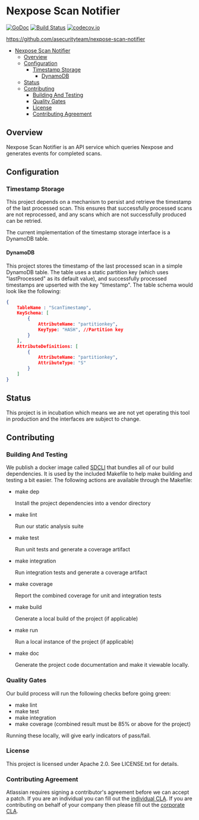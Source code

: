 <a id="markdown-nexpose-scan-notifier" name="nexpose-scan-notifier"></a>
# Nexpose Scan Notifier
[![GoDoc](https://godoc.org/github.com/asecurityteam/nexpose-scan-notifier?status.svg)](https://godoc.org/github.com/asecurityteam/nexpose-scan-notifier)
[![Build Status](https://travis-ci.com/asecurityteam/nexpose-scan-notifier.png?branch=master)](https://travis-ci.com/asecurityteam/nexpose-scan-notifier)
[![codecov.io](https://codecov.io/github/asecurityteam/nexpose-scan-notifier/coverage.svg?branch=master)](https://codecov.io/github/asecurityteam/nexpose-scan-notifier?branch=master)

<https://github.com/asecurityteam/nexpose-scan-notifier>

<!-- TOC -->

- [Nexpose Scan Notifier](#nexpose-scan-notifier)
  - [Overview](#overview)
  - [Configuration](#configuration)
    - [Timestamp Storage](#timestamp-storage)
      - [DynamoDB](#dynamodb)
  - [Status](#status)
  - [Contributing](#contributing)
    - [Building And Testing](#building-and-testing)
    - [Quality Gates](#quality-gates)
    - [License](#license)
    - [Contributing Agreement](#contributing-agreement)

<!-- /TOC -->

<a id="markdown-overview" name="overview"></a>
## Overview

Nexpose Scan Notifier is an API service which queries Nexpose and generates events for completed scans.

<a id="markdown-configuration" name="configuration"></a>
## Configuration

<a id="markdown-timestamp-storage" name="timestamp-storage"></a>
### Timestamp Storage

This project depends on a mechanism to persist and retrieve the timestamp of the last processed scan. This ensures that
successfully processed scans are not reprocessed, and any scans which are not successfully produced can be retried.

The current implementation of the timestamp storage interface is a DynamoDB table.

<a id="markdown-dynamodb" name="dynamodb"></a>
#### DynamoDB

This project stores the timestamp of the last processed scan in a simple DynamoDB table. The table uses a static
partition key (which uses "lastProcessed" as its default value), and successfully processed timestamps are upserted with
the key "timestamp". The table schema would look like the following:

```json
{
    TableName : "ScanTimestamp",
    KeySchema: [
        {
            AttributeName: "partitionkey",
            KeyType: "HASH", //Partition key
        }
    ],
    AttributeDefinitions: [
        {
            AttributeName: "partitionkey",
            AttributeType: "S"
        }
    ]
}
```

<a id="markdown-status" name="status"></a>
## Status

This project is in incubation which means we are not yet operating this tool in production
and the interfaces are subject to change.

<a id="markdown-contributing" name="contributing"></a>
## Contributing

<a id="markdown-building-and-testing" name="building-and-testing"></a>
### Building And Testing

We publish a docker image called [SDCLI](https://github.com/asecurityteam/sdcli) that
bundles all of our build dependencies. It is used by the included Makefile to help make
building and testing a bit easier. The following actions are available through the Makefile:

-   make dep

    Install the project dependencies into a vendor directory

-   make lint

    Run our static analysis suite

-   make test

    Run unit tests and generate a coverage artifact

-   make integration

    Run integration tests and generate a coverage artifact

-   make coverage

    Report the combined coverage for unit and integration tests

-   make build

    Generate a local build of the project (if applicable)

-   make run

    Run a local instance of the project (if applicable)

-   make doc

    Generate the project code documentation and make it viewable
    locally.

<a id="markdown-quality-gates" name="quality-gates"></a>
### Quality Gates

Our build process will run the following checks before going green:

-   make lint
-   make test
-   make integration
-   make coverage (combined result must be 85% or above for the project)

Running these locally, will give early indicators of pass/fail.

<a id="markdown-license" name="license"></a>
### License

This project is licensed under Apache 2.0. See LICENSE.txt for details.

<a id="markdown-contributing-agreement" name="contributing-agreement"></a>
### Contributing Agreement

Atlassian requires signing a contributor's agreement before we can accept a
patch. If you are an individual you can fill out the
[individual CLA](https://na2.docusign.net/Member/PowerFormSigning.aspx?PowerFormId=3f94fbdc-2fbe-46ac-b14c-5d152700ae5d).
If you are contributing on behalf of your company then please fill out the
[corporate CLA](https://na2.docusign.net/Member/PowerFormSigning.aspx?PowerFormId=e1c17c66-ca4d-4aab-a953-2c231af4a20b).
